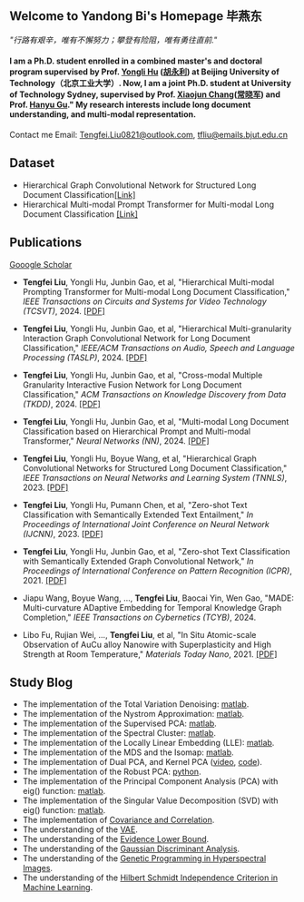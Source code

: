 ## Welcome to Yandong Bi's Homepage 毕燕东

*"行路有艰辛，唯有不懈努力；攀登有险阻，唯有勇往直前."*  

#### I am a Ph.D. student enrolled in a combined master's and doctoral program supervised by Prof. [Yongli Hu](https://ieeexplore.ieee.org/author/37420507000) ([胡永利](https://baike.baidu.com/item/%E8%83%A1%E6%B0%B8%E5%88%A9/18610606?fr=ge_ala)) at Beijing University of Technology（北京工业大学）. Now, I am a joint Ph.D. student at University of Technology Sydney, supervised by Prof. [Xiaojun Chang](https://ieeexplore.ieee.org/author/37085779024)([常晓军](https://www.xiaojun.ai/)) and Prof. [Hanyu Gu](https://profiles.uts.edu.au/Hanyu.Gu)." My research interests include long document understanding, and multi-modal representation.

Contact me Email: Tengfei.Liu0821@outlook.com, tfliu@emails.bjut.edu.cn

## Dataset
- Hierarchical Graph Convolutional Network for Structured Long Document Classification[[Link]](https://drive.google.com/drive/folders/1GAQJ0oWRObOuFIbTeVE8vFI0zBkRG1pa)
- Hierarchical Multi-modal Prompt Transformer for Multi-modal Long Document Classification [[Link]](https://drive.google.com/drive/folders/1759nBGt7J0ZkUK8-jSbAys9_SANQVC-E)

## Publications
[Gooogle Scholar](https://scholar.google.com/citations?hl=zh-CN&tzom=-600&user=Xt4l3tEAAAAJ)

- **Tengfei Liu**, Yongli Hu, Junbin Gao, et al, "Hierarchical Multi-modal Prompting Transformer for Multi-modal Long Document Classification," _IEEE Transactions on Circuits and Systems for Video Technology (TCSVT)_, 2024. [[PDF]](https://ieeexplore.ieee.org/document/10439279/)
 
- **Tengfei Liu**, Yongli Hu, Junbin Gao, et al, "Hierarchical Multi-granularity Interaction Graph Convolutional Network for Long Document Classification," _IEEE/ACM Transactions on Audio, Speech and Language Processing (TASLP)_, 2024. [[PDF]](https://ieeexplore.ieee.org/document/10452857)

- **Tengfei Liu**, Yongli Hu, Junbin Gao, et al, "Cross-modal Multiple Granularity Interactive Fusion Network for Long Document Classification," _ACM Transactions on Knowledge Discovery from Data (TKDD)_, 2024. [[PDF]](https://dl.acm.org/doi/10.1145/3631711)

- **Tengfei Liu**, Yongli Hu, Junbin Gao, et al, "Multi-modal Long Document Classification based on Hierarchical Prompt and Multi-modal Transformer," _Neural Networks (NN)_, 2024. [[PDF]](https://www.sciencedirect.com/science/article/abs/pii/S0893608024002466)

- **Tengfei Liu**, Yongli Hu, Boyue Wang, et al, "Hierarchical Graph Convolutional Networks for Structured Long Document Classification," _IEEE Transactions on Neural Networks and Learning System (TNNLS)_, 2023. [[PDF]](https://ieeexplore.ieee.org/abstract/document/9810897)

- **Tengfei Liu**, Yongli Hu, Pumann Chen, et al, "Zero-shot Text Classification with Semantically Extended Text Entailment," _In Proceedings of International Joint Conference on Neural Network (IJCNN)_, 2023. [[PDF]](https://ieeexplore.ieee.org/document/9411914)

- **Tengfei Liu**, Yongli Hu, Junbin Gao, et al, "Zero-shot Text Classification with Semantically Extended Graph Convolutional Network," _In Proceedings of International Conference on Pattern Recognition (ICPR)_, 2021. [[PDF]](https://ieeexplore.ieee.org/document/9411914)

- Jiapu Wang, Boyue Wang, ..., **Tengfei Liu**, Baocai Yin, Wen Gao, "MADE: Multi-curvature ADaptive Embedding for Temporal Knowledge Graph Completion," _IEEE Transactions on Cybernetics (TCYB)_, 2024. 
  
- Libo Fu, Rujian Wei, ..., **Tengfei Liu**, et al, "In Situ Atomic-scale Observation of AuCu alloy Nanowire with Superplasticity and High Strength at Room Temperature," _Materials Today Nano_, 2021. [[PDF]](https://www.sciencedirect.com/science/article/abs/pii/S2588842021000158)

## Study Blog
- The implementation of the Total Variation Denoising: [matlab](https://github.com/YurongChen1998/yurong-lib/tree/main/Machine_Learning_Algorithms/Total_Variation_Denoising_MM).
- The implementation of the Nystrom Approximation: [matlab](https://github.com/YurongChen1998/yurong-lib/tree/main/Machine_Learning_Algorithms/Nystrom%20Approximation).
- The implementation of the Supervised PCA: [matlab](https://github.com/YurongChen1998/yurong-lib/tree/main/Machine_Learning_Algorithms/Supervised%20PCA).
- The implementation of the Spectral Cluster: [matlab](https://github.com/YurongChen1998/yurong-lib/tree/main/Machine_Learning_Algorithms/Spectral%20Cluster).
- The implementation of the Locally Linear Embedding (LLE): [matlab](https://github.com/YurongChen1998/yurong-lib/tree/main/Machine_Learning_Algorithms/LLE).
- The implementation of the MDS and the Isomap: [matlab](https://github.com/YurongChen1998/yurong-lib/tree/main/Machine_Learning_Algorithms/MDS_Isomap).
- The implementation of Dual PCA, and Kernel PCA ([video](https://www.bilibili.com/video/BV1UR4y1M7bH?share_source=copy_web), [code](https://github.com/YurongChen1998/yurong-lib/tree/main/Machine_Learning_Algorithms/pca)).
- The implementation of the Robust PCA: [python](https://github.com/YurongChen1998/yurong-lib/blob/main/Machine_Learning_Algorithms/robust_pca.py).
- The implementation of the Principal Component Analysis (PCA) with eig() function: [matlab](https://github.com/YurongChen1998/yurong-lib/blob/main/Machine_Learning_Algorithms/princal_component_analysis.m).
- The implementation of the Singular Value Decomposition (SVD) with eig() function: [matlab](https://github.com/YurongChen1998/yurong-lib/blob/main/Machine_Learning_Algorithms/singular_value_decomposition.m).
- The implementation of [Covariance and Correlation](https://github.com/YurongChen1998/yurong-lib/blob/main/Machine_Learning_Algorithms/Covariance_Correlation.py).
- The understanding of the [VAE](https://github.com/YurongChen1998/Yurong-Paper-Talk-Slides/blob/main/2021-10-09/2021-10-07-VAE.pptx).
- The understanding of the [Evidence Lower Bound](https://github.com/YurongChen1998/yurong-lib/blob/main/Essays/Understanding%20the%20Evidence%20Lower%20Bound.pdf).
- The understanding of the [Gaussian Discriminant Analysis](https://github.com/YurongChen1998/yurong-lib/blob/main/Essays/Gaussian%20Discriminant%20Analysis.pdf).
- The understanding of the [Genetic Programming in Hyperspectral Images](https://github.com/YurongChen1998/yurong-lib/blob/main/Essays/Genetic%20Programming%20in%20Hyperspectral%20Images.pdf).
- The understanding of the [Hilbert Schmidt Independence Criterion in Machine Learning](https://github.com/YurongChen1998/yurong-lib/blob/main/Essays/Hilbert%20Schmidt%20Independence%20Criterion%20in%20Machine%20Learning.pdf).
